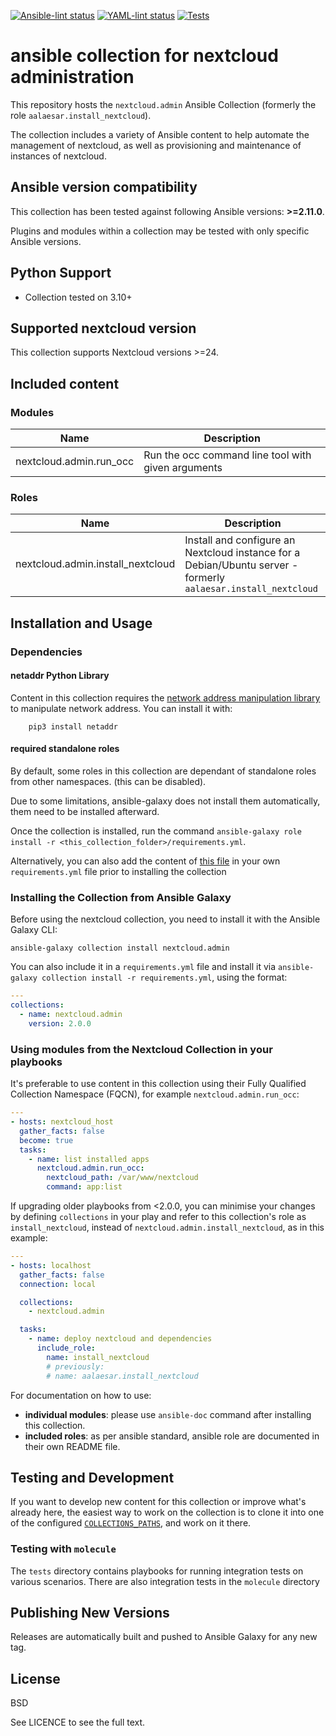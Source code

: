 [![Ansible-lint status](https://github.com/aalaesar/install_nextcloud/actions/workflows/ansible-lint.yml/badge.svg)](https://github.com/aalaesar/install_nextcloud/actions?workflow=Ansible%20Lint)
[![YAML-lint status](https://github.com/aalaesar/install_nextcloud/actions/workflows/yamllint.yml/badge.svg)](https://github.com/aalaesar/install_nextcloud/actions?workflow=Yaml%20Lint)
[![Tests](https://github.com/aalaesar/install_nextcloud/actions/workflows/tests.yml/badge.svg)](https://github.com/aalaesar/install_nextcloud/actions?workflow=Tests)

# ansible collection for nextcloud administration

This repository hosts the `nextcloud.admin`  Ansible Collection (formerly the role `aalaesar.install_nextcloud`).

The collection includes a variety of Ansible content to help automate the management of nextcloud, as well as provisioning and maintenance of instances of nextcloud.

<!--start requires_ansible-->
## Ansible version compatibility

This collection has been tested against following Ansible versions: **>=2.11.0**.

Plugins and modules within a collection may be tested with only specific Ansible versions.
<!--end requires_ansible-->

## Python Support

* Collection tested on 3.10+

## Supported nextcloud version 

This collection supports Nextcloud versions >=24.

## Included content

<!--start collection content-->
### Modules
Name | Description
--- | ---
nextcloud.admin.run_occ|Run the occ command line tool with given arguments

### Roles
Name | Description
--- | ---
nextcloud.admin.install_nextcloud|Install and configure an Nextcloud instance for a Debian/Ubuntu server - formerly `aalaesar.install_nextcloud`

<!--end collection content-->

## Installation and Usage

### Dependencies

#### netaddr Python Library

Content in this collection requires the [network address manipulation library](https://pypi.org/project/netaddr/) to manipulate network address. You can install it with:
```
    pip3 install netaddr
```

#### required standalone roles

By default, some roles in this collection are dependant of standalone roles from other namespaces. (this can be disabled).

Due to some limitations, ansible-galaxy does not install them automatically, them need to be installed afterward.

Once the collection is installed, run the command `ansible-galaxy role install -r <this_collection_folder>/requirements.yml`.

Alternatively, you can also add the content of [this file](requirements.yml) in your own `requirements.yml` file prior to installing the collection

### Installing the Collection from Ansible Galaxy

Before using the nextcloud collection, you need to install it with the Ansible Galaxy CLI:

    ansible-galaxy collection install nextcloud.admin

You can also include it in a `requirements.yml` file and install it via `ansible-galaxy collection install -r requirements.yml`, using the format:

```yaml
---
collections:
  - name: nextcloud.admin
    version: 2.0.0
```

### Using modules from the Nextcloud Collection in your playbooks

It's preferable to use content in this collection using their Fully Qualified Collection Namespace (FQCN), for example `nextcloud.admin.run_occ`:

```yaml
---
- hosts: nextcloud_host
  gather_facts: false
  become: true
  tasks:
    - name: list installed apps
      nextcloud.admin.run_occ:
        nextcloud_path: /var/www/nextcloud
        command: app:list
```

If upgrading older playbooks from <2.0.0, you can minimise your changes by defining `collections` in your play and refer to this collection's role as `install_nextcloud`, instead of `nextcloud.admin.install_nextcloud`, as in this example:

```yaml
---
- hosts: localhost
  gather_facts: false
  connection: local

  collections:
    - nextcloud.admin

  tasks:
    - name: deploy nextcloud and dependencies
      include_role:
        name: install_nextcloud
        # previously:
        # name: aalaesar.install_nextcloud
```

For documentation on how to use:
- __individual modules__: please use `ansible-doc` command after installing this collection.
- __included roles__: as per ansible standard, ansible role are documented in their own README file.

## Testing and Development

If you want to develop new content for this collection or improve what's already here, the easiest way to work on the collection is to clone it into one of the configured [`COLLECTIONS_PATHS`](https://docs.ansible.com/ansible/latest/reference_appendices/config.html#collections-paths), and work on it there.

### Testing with `molecule`

The `tests` directory contains playbooks for running integration tests on various scenarios.
There are also integration tests in the `molecule` directory

## Publishing New Versions

Releases are automatically built and pushed to Ansible Galaxy for any new tag.

## License

BSD

See LICENCE to see the full text.
